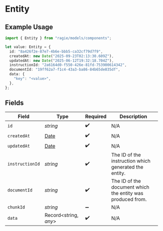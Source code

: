 # Entity

## Example Usage

```typescript
import { Entity } from "ragie/models/components";

let value: Entity = {
  id: "8a426f2e-87e7-4b6e-bbb5-ca32cf79d7f9",
  createdAt: new Date("2025-09-23T02:13:30.609Z"),
  updatedAt: new Date("2025-06-12T19:32:18.704Z"),
  instructionId: "2a6164d0-f550-426e-81fd-753900614342",
  documentId: "19ff62a7-f1c4-43a3-ba86-84b65de035df",
  data: {
    "key": "<value>",
  },
};
```

## Fields

| Field                                                                                         | Type                                                                                          | Required                                                                                      | Description                                                                                   |
| --------------------------------------------------------------------------------------------- | --------------------------------------------------------------------------------------------- | --------------------------------------------------------------------------------------------- | --------------------------------------------------------------------------------------------- |
| `id`                                                                                          | *string*                                                                                      | :heavy_check_mark:                                                                            | N/A                                                                                           |
| `createdAt`                                                                                   | [Date](https://developer.mozilla.org/en-US/docs/Web/JavaScript/Reference/Global_Objects/Date) | :heavy_check_mark:                                                                            | N/A                                                                                           |
| `updatedAt`                                                                                   | [Date](https://developer.mozilla.org/en-US/docs/Web/JavaScript/Reference/Global_Objects/Date) | :heavy_check_mark:                                                                            | N/A                                                                                           |
| `instructionId`                                                                               | *string*                                                                                      | :heavy_check_mark:                                                                            | The ID of the instruction which generated the entity.                                         |
| `documentId`                                                                                  | *string*                                                                                      | :heavy_check_mark:                                                                            | The ID of the document which the entity was produced from.                                    |
| `chunkId`                                                                                     | *string*                                                                                      | :heavy_minus_sign:                                                                            | N/A                                                                                           |
| `data`                                                                                        | Record<string, *any*>                                                                         | :heavy_check_mark:                                                                            | N/A                                                                                           |